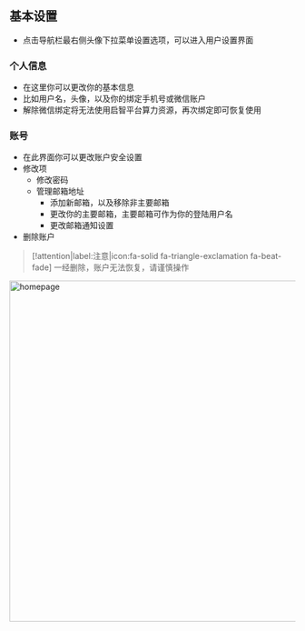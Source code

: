 ## 基本设置

- 点击导航栏最右侧头像下拉菜单设置选项，可以进入用户设置界面

### 个人信息

- 在这里你可以更改你的基本信息
- 比如用户名，头像，以及你的绑定手机号或微信账户
- 解除微信绑定将无法使用启智平台算力资源，再次绑定即可恢复使用

### 账号

- 在此界面你可以更改账户安全设置
- 修改项
    - 修改密码
    - 管理邮箱地址
        - 添加新邮箱，以及移除非主要邮箱
        - 更改你的主要邮箱，主要邮箱可作为你的登陆用户名
        - 更改邮箱通知设置
- 删除账户

>[!attention|label:注意|icon:fa-solid fa-triangle-exclamation  fa-beat-fade]
> 一经删除，账户无法恢复，请谨慎操作

<img src="_media/others/setting.png" width = "600" alt="homepage" align=center />
